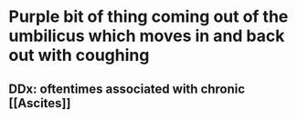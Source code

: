 # Purple bit of thing coming out of the umbilicus which moves in and back out with coughing 
## DDx: oftentimes associated with chronic [[Ascites]] 